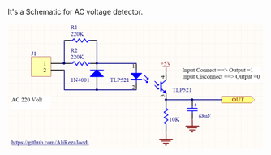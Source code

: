 It's a Schematic for AC voltage detector.

![This is an image](https://github.com/AliRezaJoodi/Electronic-Modules/blob/main/Detector_AC%20Voltage%20Detector/Schematic_Altium%20Designer%20software/V1.0.png?raw=true)
